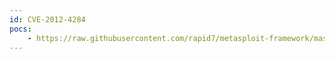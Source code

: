 ```yaml
---
id: CVE-2012-4284
pocs:
    - https://raw.githubusercontent.com/rapid7/metasploit-framework/master/modules/exploits/osx/local/setuid_viscosity.rb
---
```

